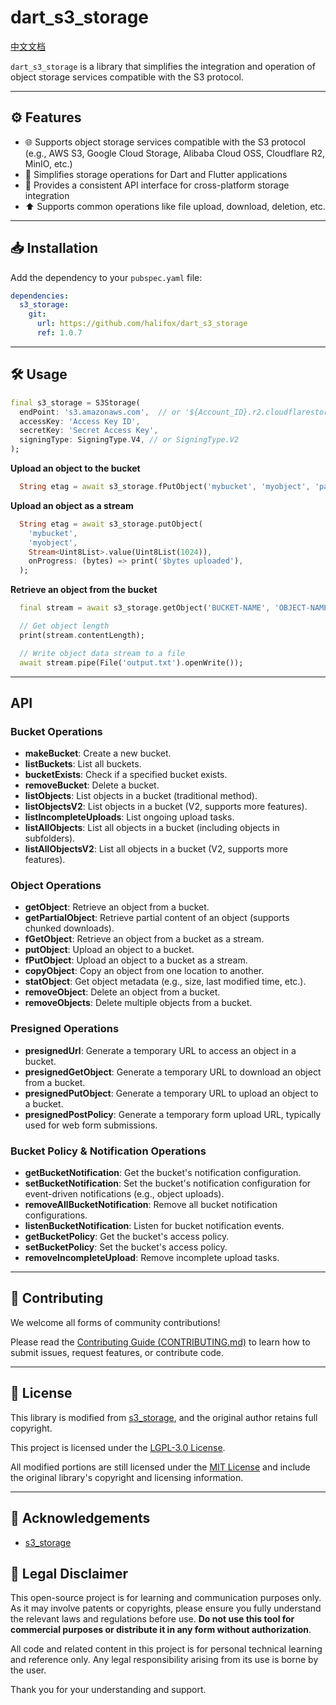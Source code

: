 # dart_s3_storage

[中文文档](README-CN.md)

`dart_s3_storage` is a library that simplifies the integration and operation of object storage services compatible with the S3 protocol.

---

## ⚙️ Features

- 🌐 Supports object storage services compatible with the S3 protocol (e.g., AWS S3, Google Cloud Storage, Alibaba Cloud OSS, Cloudflare R2, MinIO, etc.)
- 📱 Simplifies storage operations for Dart and Flutter applications
- 🔌 Provides a consistent API interface for cross-platform storage integration
- ⬆️ Supports common operations like file upload, download, deletion, etc.

---

## 📥 Installation

Add the dependency to your `pubspec.yaml` file:

```yaml
dependencies:
  s3_storage:
    git:
      url: https://github.com/halifox/dart_s3_storage
      ref: 1.0.7
```

---

## 🛠️ Usage

```dart
final s3_storage = S3Storage(
  endPoint: 's3.amazonaws.com',  // or '${Account_ID}.r2.cloudflarestorage.com'
  accessKey: 'Access Key ID',
  secretKey: 'Secret Access Key',
  signingType: SigningType.V4, // or SigningType.V2
);
```

**Upload an object to the bucket**

```dart
  String etag = await s3_storage.fPutObject('mybucket', 'myobject', 'path/to/file');
```

**Upload an object as a stream**

```dart
  String etag = await s3_storage.putObject(
    'mybucket',
    'myobject',
    Stream<Uint8List>.value(Uint8List(1024)),
    onProgress: (bytes) => print('$bytes uploaded'),
  );
```

**Retrieve an object from the bucket**

```dart
  final stream = await s3_storage.getObject('BUCKET-NAME', 'OBJECT-NAME');

  // Get object length
  print(stream.contentLength);

  // Write object data stream to a file
  await stream.pipe(File('output.txt').openWrite());
```

---

## API

### Bucket Operations
- **makeBucket**: Create a new bucket.
- **listBuckets**: List all buckets.
- **bucketExists**: Check if a specified bucket exists.
- **removeBucket**: Delete a bucket.
- **listObjects**: List objects in a bucket (traditional method).
- **listObjectsV2**: List objects in a bucket (V2, supports more features).
- **listIncompleteUploads**: List ongoing upload tasks.
- **listAllObjects**: List all objects in a bucket (including objects in subfolders).
- **listAllObjectsV2**: List all objects in a bucket (V2, supports more features).

### Object Operations
- **getObject**: Retrieve an object from a bucket.
- **getPartialObject**: Retrieve partial content of an object (supports chunked downloads).
- **fGetObject**: Retrieve an object from a bucket as a stream.
- **putObject**: Upload an object to a bucket.
- **fPutObject**: Upload an object to a bucket as a stream.
- **copyObject**: Copy an object from one location to another.
- **statObject**: Get object metadata (e.g., size, last modified time, etc.).
- **removeObject**: Delete an object from a bucket.
- **removeObjects**: Delete multiple objects from a bucket.

### Presigned Operations
- **presignedUrl**: Generate a temporary URL to access an object in a bucket.
- **presignedGetObject**: Generate a temporary URL to download an object from a bucket.
- **presignedPutObject**: Generate a temporary URL to upload an object to a bucket.
- **presignedPostPolicy**: Generate a temporary form upload URL, typically used for web form submissions.

### Bucket Policy & Notification Operations
- **getBucketNotification**: Get the bucket's notification configuration.
- **setBucketNotification**: Set the bucket's notification configuration for event-driven notifications (e.g., object uploads).
- **removeAllBucketNotification**: Remove all bucket notification configurations.
- **listenBucketNotification**: Listen for bucket notification events.
- **getBucketPolicy**: Get the bucket's access policy.
- **setBucketPolicy**: Set the bucket's access policy.
- **removeIncompleteUpload**: Remove incomplete upload tasks.

---

## 🤝 Contributing

We welcome all forms of community contributions!

Please read the [Contributing Guide (CONTRIBUTING.md)](CONTRIBUTING.md) to learn how to submit issues, request features, or contribute code.

---

## 📜 License

This library is modified from [s3_storage](https://pub.dev/packages/s3_storage), and the original author retains full copyright.

This project is licensed under the [LGPL-3.0 License](LICENSE).

All modified portions are still licensed under the [MIT License](MIT%20LICENSE) and include the original library's copyright and licensing information.

---

## 🙏 Acknowledgements

- [s3_storage](https://pub.dev/packages/s3_storage)

## 📢 Legal Disclaimer

This open-source project is for learning and communication purposes only. As it may involve patents or copyrights, please ensure you fully understand the relevant laws and regulations before use. **Do not use this tool for commercial purposes or distribute it in any form without authorization**.

All code and related content in this project is for personal technical learning and reference only. Any legal responsibility arising from its use is borne by the user.

Thank you for your understanding and support.